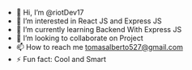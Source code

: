 - 👋 Hi, I’m @riotDev17
- 👀 I’m interested in React JS and Express JS
- 🌱 I’m currently learning Backend With Express JS
- 💞️ I’m looking to collaborate on Project
- 📫 How to reach me tomasalberto527@gmail.com
- ⚡ Fun fact: Cool and Smart

<!---
riotDev17/riotDev17 is a ✨ special ✨ repository because its `README.md` (this file) appears on your GitHub profile.
You can click the Preview link to take a look at your changes.
--->
